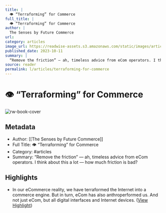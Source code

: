 ```yaml
---
title: |
  👁️ “Terraforming” for Commerce
full_title: |
  👁️ “Terraforming” for Commerce
author: |
  The Senses by Future Commerce
url: 
category: articles
image_url: https://readwise-assets.s3.amazonaws.com/static/images/article0.00998d930354.png
published_date: 2023-10-11
summary: |
  “Remove the friction” — ah, timeless advice from eCom operators. I think about this a lot — how much friction is bad?
source: reader
permalink: l/articles/terraforming-for-commerce
---
```

# 👁️ “Terraforming” for Commerce

![rw-book-cover](https://readwise-assets.s3.amazonaws.com/static/images/article0.00998d930354.png)

## Metadata
- Author: [[The Senses by Future Commerce]]
- Full Title: 👁️ “Terraforming” for Commerce
- Category: #articles
- Summary: “Remove the friction” — ah, timeless advice from eCom operators. I think about this a lot — how much friction is bad?

## Highlights
- In our eCommerce reality, we have terraformed the Internet into a commerce engine. But in turn, eCom has also anthroperformed us. And not just eCom, but all digital interfaces and Internet devices. ([View Highlight](https://read.readwise.io/read/01hchkch75nfw97h4rrwmagx05))


